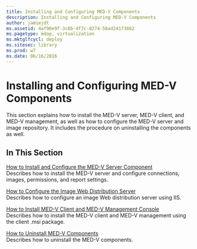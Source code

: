 ```yaml
---
title: Installing and Configuring MED-V Components
description: Installing and Configuring MED-V Components
author: jamiejdt
ms.assetid: 4af90e9f-3c6b-4f7c-8274-56ad24173662
ms.pagetype: mdop, virtualization
ms.mktglfcycl: deploy
ms.sitesec: library
ms.prod: w7
ms.date: 06/16/2016
---
```



# Installing and Configuring MED-V Components


This section explains how to install the MED-V server, MED-V client, and MED-V management, as well as how to configure the MED-V server and image repository. It includes the procedure on uninstalling the components as well.

## In This Section


<a href="" id="how-to-install-and-configure-the-med-v-server-component"></a>[How to Install and Configure the MED-V Server Component](how-to-install-and-configure-the-med-v-server-component.md)  
Describes how to install the MED-V server and configure connections, images, permissions, and report settings.

<a href="" id="how-to-configure-the-image-web-distribution-server"></a>[How to Configure the Image Web Distribution Server](how-to-configure-the-image-web-distribution-server.md)  
Describes how to configure an image Web distribution server using IIS.

<a href="" id="how-to-install-med-v-client-and-med-v-management-console"></a>[How to Install MED-V Client and MED-V Management Console](how-to-install-med-v-client-and-med-v-management-console.md)  
Describes how to install the MED-V client and MED-V management using the client .msi package.

<a href="" id="how-to-uninstall-med-v-components"></a>[How to Uninstall MED-V Components](how-to-uninstall-med-v-componentsmedvv2.md)  
Describes how to uninstall the MED-V components.

 

 





